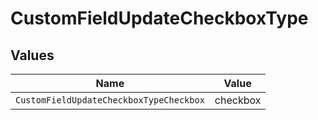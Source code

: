 # CustomFieldUpdateCheckboxType


## Values

| Name                                    | Value                                   |
| --------------------------------------- | --------------------------------------- |
| `CustomFieldUpdateCheckboxTypeCheckbox` | checkbox                                |